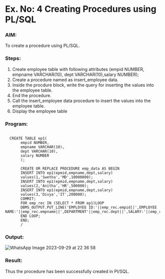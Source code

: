 # Ex. No: 4 Creating Procedures using PL/SQL

### AIM: 

To create a procedure using PL/SQL.

### Steps:
1. Create employee table with following attributes (empid NUMBER, empname VARCHAR(10), dept VARCHAR(10),salary NUMBER);
2. Create a procedure named as insert_employee data.
3. Inside the procdure block, write the query for inserting the values into the employee table.
4. End the procedure.
5. Call the insert_employee data procedure to insert the values into the employee table.
6. Display the employee table

### Program:

```

  CREATE TABLE ep1(
       empid NUMBER,
       empname VARCHAR(10),
       dept VARCHAR(10),
       salary NUMBER
       );

       CREATE OR REPLACE PROCEDURE emp_data AS BEGIN
       INSERT INTO ep1(epmid,empname,dept,salary)
       values(1,'Swetha','MD',10000000);
       INSERT INTO ep1(epmid,empname,dept,salary)
       values(2,'Anitha','HR',500000);
       INSERT INTO ep1(epmid,empname,dept,salary)
       values(3,'Divya','IT',200000);
       COMMIT;
       FOR emp_rec IN (SELECT * FROM ep1)LOOP
       DBMS_OUTPUT.PUT_LINE('EMPLOYEE ID:'||emp_rec.empid||',EMPLOYEE NAME:'||emp_rec.empname||',DEPARTMENT'||emp_rec.dept||',SALARY:'||emp_rec.salary);
       END LOOP;
       END;
       /
```
### Output:

![WhatsApp Image 2023-09-29 at 22 36 58](https://github.com/niraunjana/Ex-No-4-Creating-Procedures-using-PL-SQL/assets/119395610/279cbfc2-e484-4901-b39f-0eb0db4f0189)


### Result:

Thus the procedure has been successfully created in PI/SQL.

